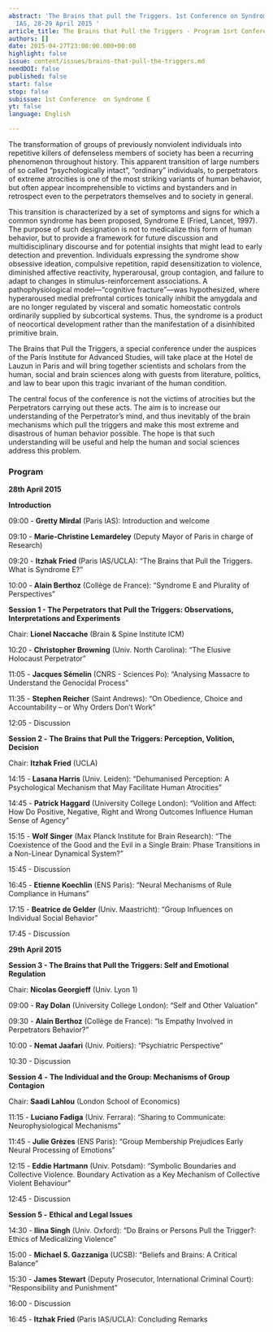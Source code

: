 ```yaml
---
abstract: 'The Brains that pull the Triggers. 1st Conference on Syndrome E, Paris
  IAS, 28-29 April 2015 '
article_title: The Brains that Pull the Triggers - Program 1srt Conference
authors: []
date: 2015-04-27T23:00:00.000+00:00
highlight: false
issue: content/issues/brains-that-pull-the-triggers.md
needDOI: false
published: false
start: false
stop: false
subissue: 1st Conference  on Syndrome E
yt: false
language: English

---
```

The transformation of groups of previously nonviolent individuals into repetitive killers of defenseless members of society has been a recurring phenomenon throughout history. This apparent transition of large numbers of so called “psychologically intact”, “ordinary” individuals, to perpetrators of extreme atrocities is one of the most striking variants of human behavior, but often appear incomprehensible to victims and bystanders and in retrospect even to the perpetrators themselves and to society in general.

This transition is characterized by a set of symptoms and signs for which a common syndrome has been proposed, Syndrome E (Fried, Lancet, 1997). The purpose of such designation is not to medicalize this form of human behavior, but to provide a framework for future discussion and multidisciplinary discourse and for potential insights that might lead to early detection and prevention. Individuals expressing the syndrome show obsessive ideation, compulsive repetition, rapid desensitization to violence, diminished affective reactivity, hyperarousal, group contagion, and failure to adapt to changes in stimulus-reinforcement associations. A pathophysiological model—“cognitive fracture”—was hypothesized, where hyperaroused medial prefrontal cortices tonically inhibit the amygdala and are no longer regulated by visceral and somatic homeostatic controls ordinarily supplied by subcortical systems. Thus, the syndrome is a product of neocortical development rather than the manifestation of a disinhibited primitive brain.

The Brains that Pull the Triggers, a special conference under the auspices of the Paris Institute for Advanced Studies, will take place at the Hotel de Lauzun in Paris and will bring together scientists and scholars from the human, social and brain sciences along with guests from literature, politics, and law to bear upon this tragic invariant of the human condition.

The central focus of the conference is not the victims of atrocities but the Perpetrators carrying out these acts. The aim is to increase our understanding of the Perpetrator’s mind, and thus inevitably of the brain mechanisms which pull the triggers and make this most extreme and disastrous of human behavior possible. The hope is that such understanding will be useful and help the human and social sciences address this problem.

### Program

**28th April 2015**

**Introduction**

09:00 - **Gretty Mirdal** (Paris IAS): Introduction and welcome

09:10 - **Marie-Christine Lemardeley** (Deputy Mayor of Paris in charge of Research)

09:20 - **Itzhak Fried** (Paris IAS/UCLA): “The Brains that Pull the Triggers. What is Syndrome E?”

10:00 - **Alain Berthoz** (Collège de France): “Syndrome E and Plurality of Perspectives”

**Session 1 - The Perpetrators that Pull the Triggers: Observations, Interpretations and Experiments**

Chair: **Lionel Naccache** (Brain & Spine Institute ICM)

10:20 - **Christopher Browning** (Univ. North Carolina): “The Elusive Holocaust Perpetrator”

11:05 - **Jacques Sémelin** (CNRS - Sciences Po): “Analysing Massacre to Understand the Genocidal Process”

11:35 - **Stephen Reicher** (Saint Andrews): “On Obedience, Choice and Accountability – or Why Orders Don’t Work”

12:05 - Discussion

**Session 2 -** **The Brains that Pull the Triggers: Perception, Volition, Decision**

Chair: **Itzhak Fried** (UCLA)

14:15 - **Lasana Harris** (Univ. Leiden): “Dehumanised Perception: A Psychological Mechanism that May Facilitate Human Atrocities”

14:45 - **Patrick Haggard** (University College London): “Volition and Affect: How Do Positive, Negative, Right and Wrong Outcomes Influence Human Sense of Agency”

15:15 - **Wolf Singer** (Max Planck Institute for Brain Research): “The Coexistence of the Good and the Evil in a Single Brain: Phase Transitions in a Non-Linear Dynamical System?”

15:45 - Discussion

16:45 - **Etienne Koechlin** (ENS Paris): “Neural Mechanisms of Rule Compliance in Humans”

17:15 - **Beatrice de Gelder** (Univ. Maastricht): “Group Influences on Individual Social Behavior”

17:45 - Discussion

**29th April 2015**

**Session 3 - The Brains that Pull the Triggers: Self and Emotional Regulation**

Chair: **Nicolas Georgieff** (Univ. Lyon 1)

09:00 - **Ray Dolan** (University College London): “Self and Other Valuation”

09:30 - **Alain Berthoz** (Collège de France): “Is Empathy Involved in Perpetrators Behavior?”

10:00 - **Nemat Jaafari** (Univ. Poitiers): “Psychiatric Perspective”

10:30 - Discussion

**Session 4 -**  **The Individual and the Group: Mechanisms of Group Contagion**

Chair: **Saadi Lahlou** (London School of Economics)

11:15 - **Luciano Fadiga** (Univ. Ferrara): “Sharing to Communicate: Neurophysiological Mechanisms”

11:45 - **Julie Grèzes** (ENS Paris): “Group Membership Prejudices Early Neural Processing of Emotions”

12:15 - **Eddie Hartmann** (Univ. Potsdam): “Symbolic Boundaries and Collective Violence. Boundary Activation as a Key Mechanism of Collective Violent Behaviour”

12:45 - Discussion

**Session 5 -** **Ethical and Legal Issues**

14:30 - **Ilina Singh** (Univ. Oxford): “Do Brains or Persons Pull the Trigger?: Ethics of Medicalizing Violence”

15:00 - **Michael S. Gazzaniga** (UCSB): “Beliefs and Brains: A Critical Balance”

15:30 - **James Stewart** (Deputy Prosecutor, International Criminal Court): “Responsibility and Punishment”

16:00 - Discussion

16:45 - **Itzhak Fried** (Paris IAS/UCLA): Concluding Remarks